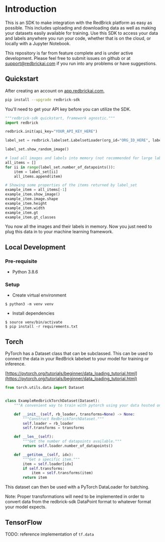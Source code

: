 # Introduction

This is an SDK to make integration with the RedBrick platform as easy as possible. This includes uploading and downloading data
as well as making your datasets easily available for training. Use this SDK to access your data and labels anywhere you run your code, whether that is on the cloud, or locally with a Jupyter Notebook.

This repository is far from feature complete and is under active development. Please feel free to submit issues on github or at [support@redbrickai.com](mailto:support@redbrickai.com) if you run into any problems or have suggestions.

## Quickstart

After creating an account on [app.redbrickai.com](https://app.redbrick.com),

```bash
pip install --upgrade redbrick-sdk
```

You'll need to get your API key before you can utilize the SDK.

```python
"""redbrick-sdk quickstart, framework agnostic."""
import redbrick

redbrick.init(api_key="YOUR_API_KEY_HERE")

label_set = redbrick.labelset.LabelsetLoader(org_id="ORG_ID_HERE", label_set_name="NAME")

label_set.show_random_image()

# load all images and labels into memory (not recommended for large labelsets)
all_items = []
for ii in range(label_set.number_of_datapoints()):
    item = label_set[ii]
    all_items.append(item)

# Showing some properties of the items returned by label_set
example_item = all_items[-1]
example_item.show_image()
example_item.image.shape
example_item.height
example_item.width
example_item.gt
example_item.gt_classes

```

You now all the images and their labels in memory. Now you just need to plug this data in to your machine learning framework.

## Local Development

### Pre-requisite

- Python 3.8.6

### Setup

- Create virtual environment

```
$ python3 -m venv venv
```

- Install dependencies

```
$ source venv/bin/activate
$ pip install -r requirements.txt
```

## Torch

PyTorch has a Dataset class that can be subclassed. This can be used to connect the data in your RedBrick labelset
to your model for training or inference.

[https://pytorch.org/tutorials/beginner/data_loading_tutorial.html](https://pytorch.org/tutorials/beginner/data_loading_tutorial.html)

```python
from torch.utils.data import Dataset


class ExampleRedbrickTorchDataset(Dataset):
    """A convenient way to train with pytorch using your data hosted on redbrick."""

    def __init__(self, rb_loader, transforms=None) -> None:
        """Construct RedbrickTorchDataset."""
        self.loader = rb_loader
        self.transforms = transforms

    def __len__(self):
        """Get the number of datapoints available."""
        return self.loader.number_of_datapoints()

    def __getitem__(self, idx):
        """Get a specific item."""
        item = self.loader[idx]
        if self.transforms:
            item = self.transforms(item)
        return item

```

This dataset can then be used with a PyTorch DataLoader for batching.

Note: Proper transformations will need to be implemented in order to convert data from the redbrick-sdk DataPoint format
to whatever format your model expects.

## TensorFlow

TODO: reference implementation of `tf.data`
